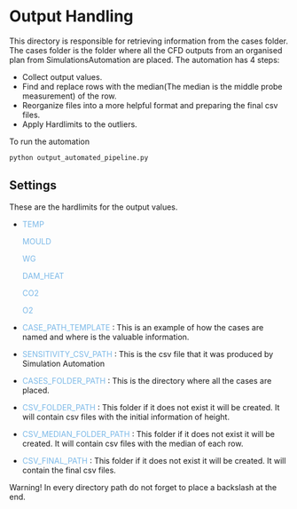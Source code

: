 # Output Handling

This directory is responsible for retrieving information from the cases folder. The cases folder is the folder where all the CFD outputs from an organised plan from SimulationsAutomation are placed. The automation has 4 steps:

- Collect output values.
- Find and replace rows with the median(The median is the middle probe measurement) of the row.
- Reorganize files into a more helpful format and preparing the final csv files.
- Apply Hardlimits to the outliers.

To run the automation

```bash
python output_automated_pipeline.py
```

## Settings

These are the hardlimits for the output values.
- <span style="color:#7CB9E8">TEMP</span>

    <span style="color:#7CB9E8">MOULD</span>

    <span style="color:#7CB9E8">WG</span>

    <span style="color:#7CB9E8">DAM_HEAT</span>

    <span style="color:#7CB9E8">CO2</span>

    <span style="color:#7CB9E8">O2</span>

-  <span style="color:#7CB9E8">CASE_PATH_TEMPLATE</span> : This is an example of how the cases are named and where is the valuable information.

-  <span style="color:#7CB9E8">SENSITIVITY_CSV_PATH</span> : This is the csv file that it was produced by Simulation Automation

-  <span style="color:#7CB9E8">CASES_FOLDER_PATH</span> : This is the directory where all the cases are placed.

-  <span style="color:#7CB9E8">CSV_FOLDER_PATH</span> : This folder if it does not exist it will be created. It will contain csv files with the initial information of height.

-  <span style="color:#7CB9E8">CSV_MEDIAN_FOLDER_PATH</span> : This folder if it does not exist it will be created. It will contain csv files with the median of each row.

-  <span style="color:#7CB9E8">CSV_FINAL_PATH</span> : This folder if it does not exist it will be created. It will contain the final csv files.

Warning! In every directory path do not forget to place a backslash at the end.
